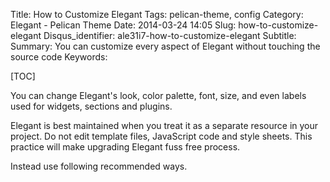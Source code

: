 Title: How to Customize Elegant
Tags: pelican-theme, config
Category: Elegant - Pelican Theme
Date: 2014-03-24 14:05
Slug: how-to-customize-elegant
Disqus_identifier: ale31i7-how-to-customize-elegant
Subtitle:
Summary: You can customize every aspect of Elegant without touching the source code
Keywords:

[TOC]

You can change Elegant's look, color palette, font, size, and even labels used
for widgets, sections and plugins.

Elegant is best maintained when you treat it as a separate resource in your
project. Do not edit template files, JavaScript code and style sheets. This
practice will make upgrading Elegant fuss free process.

Instead use following recommended ways.
